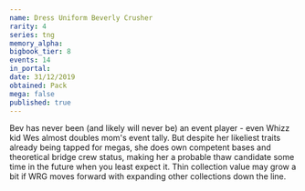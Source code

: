 ```yaml
---
name: Dress Uniform Beverly Crusher
rarity: 4
series: tng
memory_alpha:
bigbook_tier: 8
events: 14
in_portal:
date: 31/12/2019
obtained: Pack
mega: false
published: true
---
```


Bev has never been (and likely will never be) an event player - even Whizz kid Wes almost doubles mom's event tally. But despite her likeliest traits already being tapped for megas, she does own competent bases and theoretical bridge crew status, making her a probable thaw candidate some time in the future when you least expect it. Thin collection value may grow a bit if WRG moves forward with expanding other collections down the line.
